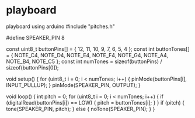 # playboard
playboard using arduino
#include "pitches.h"

#define SPEAKER_PIN 8

const uint8_t buttonPins[] = { 12, 11, 10, 9, 7, 6, 5, 4 };
const int buttonTones[] = {
  NOTE_C4, NOTE_D4, NOTE_E4, NOTE_F4,
  NOTE_G4, NOTE_A4, NOTE_B4, NOTE_C5
};
const int numTones = sizeof(buttonPins) / sizeof(buttonPins[0]);

void setup() {
  for (uint8_t i = 0; i < numTones; i++) {
    pinMode(buttonPins[i], INPUT_PULLUP);
  }
  pinMode(SPEAKER_PIN, OUTPUT);
}

void loop() {
  int pitch = 0;
  for (uint8_t i = 0; i < numTones; i++) {
    if (digitalRead(buttonPins[i]) == LOW) {
      pitch = buttonTones[i];
    }
  }
  if (pitch) {
    tone(SPEAKER_PIN, pitch);
  } else {
    noTone(SPEAKER_PIN);
  }
}
